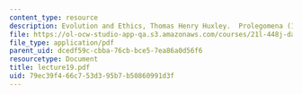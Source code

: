```yaml
---
content_type: resource
description: Evolution and Ethics, Thomas Henry Huxley.  Prolegomena (1894)
file: https://ol-ocw-studio-app-qa.s3.amazonaws.com/courses/21l-448j-darwin-and-design-fall-2003/79ec39f466c753d395b7b50860991d3f_lecture19.pdf
file_type: application/pdf
parent_uid: dcedf59c-cbba-76cb-bce5-7ea86a0d56f6
resourcetype: Document
title: lecture19.pdf
uid: 79ec39f4-66c7-53d3-95b7-b50860991d3f
---
```

